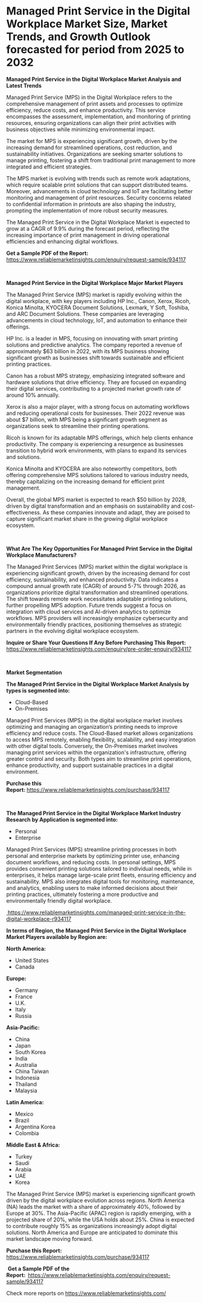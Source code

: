 <p><h1>Managed Print Service in the Digital Workplace Market Size, Market Trends, and Growth Outlook forecasted for period from 2025 to 2032</h1></p><p><strong>Managed Print Service in the Digital Workplace Market Analysis and Latest Trends</strong></p>
<p><p>Managed Print Service (MPS) in the Digital Workplace refers to the comprehensive management of print assets and processes to optimize efficiency, reduce costs, and enhance productivity. This service encompasses the assessment, implementation, and monitoring of printing resources, ensuring organizations can align their print activities with business objectives while minimizing environmental impact.</p><p>The market for MPS is experiencing significant growth, driven by the increasing demand for streamlined operations, cost reduction, and sustainability initiatives. Organizations are seeking smarter solutions to manage printing, fostering a shift from traditional print management to more integrated and efficient strategies.  </p><p>The MPS market is evolving with trends such as remote work adaptations, which require scalable print solutions that can support distributed teams. Moreover, advancements in cloud technology and IoT are facilitating better monitoring and management of print resources. Security concerns related to confidential information in printouts are also shaping the industry, prompting the implementation of more robust security measures.</p><p>The Managed Print Service in the Digital Workplace Market is expected to grow at a CAGR of 9.9% during the forecast period, reflecting the increasing importance of print management in driving operational efficiencies and enhancing digital workflows.</p></p>
<p><strong>Get a Sample PDF of the Report:&nbsp;</strong> <a href="https://www.reliablemarketinsights.com/enquiry/request-sample/934117?utm_campaign=3078&utm_medium=2&utm_source=Github&utm_content=ia&utm_term=07032025&utm_id=managed-print-service-in-the-digital-workplace">https://www.reliablemarketinsights.com/enquiry/request-sample/934117</a></p>
<p>&nbsp;</p>
<p><strong>Managed Print Service in the Digital Workplace Major Market Players</strong></p>
<p><p>The Managed Print Service (MPS) market is rapidly evolving within the digital workplace, with key players including HP Inc., Canon, Xerox, Ricoh, Konica Minolta, KYOCERA Document Solutions, Lexmark, Y Soft, Toshiba, and ARC Document Solutions. These companies are leveraging advancements in cloud technology, IoT, and automation to enhance their offerings. </p><p>HP Inc. is a leader in MPS, focusing on innovating with smart printing solutions and predictive analytics. The company reported a revenue of approximately $63 billion in 2022, with its MPS business showing significant growth as businesses shift towards sustainable and efficient printing practices.</p><p>Canon has a robust MPS strategy, emphasizing integrated software and hardware solutions that drive efficiency. They are focused on expanding their digital services, contributing to a projected market growth rate of around 10% annually. </p><p>Xerox is also a major player, with a strong focus on automating workflows and reducing operational costs for businesses. Their 2022 revenue was about $7 billion, with MPS being a significant growth segment as organizations seek to streamline their printing operations.</p><p>Ricoh is known for its adaptable MPS offerings, which help clients enhance productivity. The company is experiencing a resurgence as businesses transition to hybrid work environments, with plans to expand its services and solutions.</p><p>Konica Minolta and KYOCERA are also noteworthy competitors, both offering comprehensive MPS solutions tailored to various industry needs, thereby capitalizing on the increasing demand for efficient print management.</p><p>Overall, the global MPS market is expected to reach $50 billion by 2028, driven by digital transformation and an emphasis on sustainability and cost-effectiveness. As these companies innovate and adapt, they are poised to capture significant market share in the growing digital workplace ecosystem.</p></p>
<p>&nbsp;</p>
<p><strong>What Are The Key Opportunities For Managed Print Service in the Digital Workplace Manufacturers?</strong></p>
<p><p>The Managed Print Services (MPS) market within the digital workplace is experiencing significant growth, driven by the increasing demand for cost efficiency, sustainability, and enhanced productivity. Data indicates a compound annual growth rate (CAGR) of around 5-7% through 2026, as organizations prioritize digital transformation and streamlined operations. The shift towards remote work necessitates adaptable printing solutions, further propelling MPS adoption. Future trends suggest a focus on integration with cloud services and AI-driven analytics to optimize workflows. MPS providers will increasingly emphasize cybersecurity and environmentally friendly practices, positioning themselves as strategic partners in the evolving digital workplace ecosystem.</p></p>
<p><strong>Inquire or Share Your Questions If Any Before Purchasing This Report:</strong> <a href="https://www.reliablemarketinsights.com/enquiry/pre-order-enquiry/934117?utm_campaign=3078&utm_medium=2&utm_source=Github&utm_content=ia&utm_term=07032025&utm_id=managed-print-service-in-the-digital-workplace">https://www.reliablemarketinsights.com/enquiry/pre-order-enquiry/934117</a></p>
<p>&nbsp;</p>
<p><strong>Market Segmentation</strong></p>
<p><strong>The Managed Print Service in the Digital Workplace Market Analysis by types is segmented into:</strong></p>
<p><ul><li>Cloud-Based</li><li>On-Premises</li></ul></p>
<p><p>Managed Print Services (MPS) in the digital workplace market involves optimizing and managing an organization’s printing needs to improve efficiency and reduce costs. The Cloud-Based market allows organizations to access MPS remotely, enabling flexibility, scalability, and easy integration with other digital tools. Conversely, the On-Premises market involves managing print services within the organization's infrastructure, offering greater control and security. Both types aim to streamline print operations, enhance productivity, and support sustainable practices in a digital environment.</p></p>
<p><strong>Purchase this Report:&nbsp;</strong><a href="https://www.reliablemarketinsights.com/purchase/934117?utm_campaign=3078&utm_medium=2&utm_source=Github&utm_content=ia&utm_term=07032025&utm_id=managed-print-service-in-the-digital-workplace">https://www.reliablemarketinsights.com/purchase/934117</a></p>
<p>&nbsp;</p>
<p><strong>The Managed Print Service in the Digital Workplace Market Industry Research by Application is segmented into:</strong></p>
<p><ul><li>Personal</li><li>Enterprise</li></ul></p>
<p><p>Managed Print Services (MPS) streamline printing processes in both personal and enterprise markets by optimizing printer use, enhancing document workflows, and reducing costs. In personal settings, MPS provides convenient printing solutions tailored to individual needs, while in enterprises, it helps manage large-scale print fleets, ensuring efficiency and sustainability. MPS also integrates digital tools for monitoring, maintenance, and analytics, enabling users to make informed decisions about their printing practices, ultimately fostering a more productive and environmentally friendly digital workplace.</p></p>
<p><a href="https://www.reliablemarketinsights.com/managed-print-service-in-the-digital-workplace-r934117?utm_campaign=3078&utm_medium=2&utm_source=Github&utm_content=ia&utm_term=07032025&utm_id=managed-print-service-in-the-digital-workplace">&nbsp;https://www.reliablemarketinsights.com/managed-print-service-in-the-digital-workplace-r934117</a></p>
<p><strong>In terms of Region, the Managed Print Service in the Digital Workplace Market Players available by Region are:</strong></p>
<p>
    <p> <strong> North America: </strong>
        <ul>
            <li>United States</li>
            <li>Canada</li>
        </ul>
        </p> 
    <p> <strong> Europe: </strong>
        <ul>
            <li>Germany</li>
            <li>France</li>
            <li>U.K.</li>
            <li>Italy</li>
            <li>Russia</li>
        </ul>
        </p> 
    <p> <strong> Asia-Pacific: </strong>
        <ul>
            <li>China</li>
            <li>Japan</li>
            <li>South Korea</li>
            <li>India</li>
            <li>Australia</li>
            <li>China Taiwan</li>
            <li>Indonesia</li>
            <li>Thailand</li>
            <li>Malaysia</li>
        </ul>
        </p> 
    <p> <strong> Latin America: </strong>
        <ul>
            <li>Mexico</li>
            <li>Brazil</li>
            <li>Argentina Korea</li>
            <li>Colombia</li>
        </ul>
        </p> 
    <p> <strong> Middle East & Africa: </strong>
        <ul>
            <li>Turkey</li>
            <li>Saudi</li>
            <li>Arabia</li>
            <li>UAE</li>
            <li>Korea</li>
        </ul>
    </p>
    </p>
<p><p>The Managed Print Service (MPS) market is experiencing significant growth driven by the digital workplace evolution across regions. North America (NA) leads the market with a share of approximately 40%, followed by Europe at 30%. The Asia-Pacific (APAC) region is rapidly emerging, with a projected share of 20%, while the USA holds about 25%. China is expected to contribute roughly 15% as organizations increasingly adopt digital solutions. North America and Europe are anticipated to dominate this market landscape moving forward.</p></p>
<p><strong>Purchase this Report: </strong><a href="https://www.reliablemarketinsights.com/purchase/934117?utm_campaign=3078&utm_medium=2&utm_source=Github&utm_content=ia&utm_term=07032025&utm_id=managed-print-service-in-the-digital-workplace">https://www.reliablemarketinsights.com/purchase/934117</a></p>
<p>&nbsp;<strong>Get a Sample PDF of the Report:&nbsp;&nbsp;</strong><a href="https://www.reliablemarketinsights.com/enquiry/request-sample/934117?utm_campaign=3078&utm_medium=2&utm_source=Github&utm_content=ia&utm_term=07032025&utm_id=managed-print-service-in-the-digital-workplace">https://www.reliablemarketinsights.com/enquiry/request-sample/934117</a></p>
<p><strong></strong></p>
<p>Check more reports on <a href="https://www.reliablemarketinsights.com/?utm_campaign=3078&utm_medium=2&utm_source=Github&utm_content=ia&utm_term=07032025&utm_id=managed-print-service-in-the-digital-workplace">https://www.reliablemarketinsights.com/</a></p>